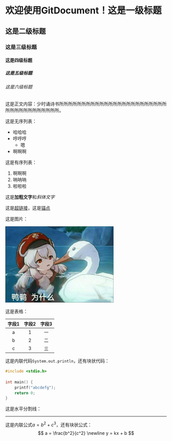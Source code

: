 # 欢迎使用GitDocument！这是一级标题

## 这是二级标题

### 这是三级标题

#### 这是四级标题

##### 这是五级标题

###### 这是六级标题

<span id="content">这是正文内容</span>：少时诵诗书所所所所所所所所所所所所所所所所所所所所所所所所所所所所所所所所所所所所。

这是无序列表：

- 哈哈哈
- 哼哼哼
	- 嗯
- 啊啊啊

这是有序列表：

1. 啊啊啊
2. 呐呐呐
3. 啦啦啦

这是**加粗文字**和*斜体文字*

这是[超链接](https://gitee.com/swsk33/git-document)，这是[锚点](#content)

这是图片：

<img src="./image.jpg" alt="图片" style="zoom:33%;" />

这是表格：

| 字段1 | 字段2 | 字段3 |
| :---: | :---: | :---: |
|   a   |   1   |  一   |
|   b   |   2   |  二   |
|   c   |   3   |  三   |

这是内联代码`System.out.println`，还有块状代码：

```c
#include <stdio.h>

int main() {
	printf("abcdefg");
	return 0;
}
```

这是水平分割线：

------

这是内联公式$a = b^2 + c^3$，还有块状公式：
$$
a = \frac{b^2}{c^2} \newline
y = kx + b
$$